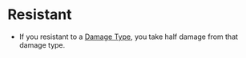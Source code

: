 # Resistant

- If you resistant to a [Damage Type](../Damage%20Types/All%20Damage%20Types.md), you take half damage from that damage type.
